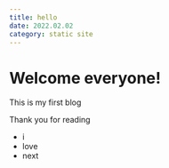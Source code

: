 ```yaml
---
title: hello
date: 2022.02.02
category: static site
---
```


# Welcome everyone!

This is my first blog

Thank you for reading

- i
- love
- next
